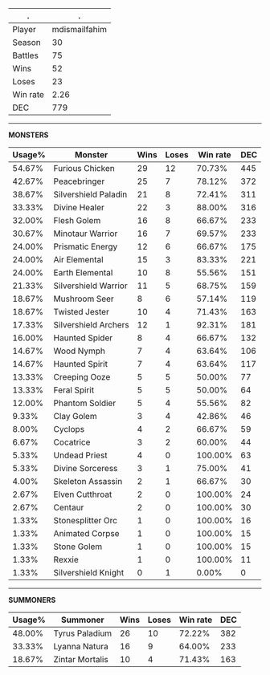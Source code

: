 .|.
|-|-
Player|mdismailfahim
Season|30
Battles|75
Wins|52
Loses|23
Win rate|2.26
DEC|779

---
**MONSTERS**

Usage%|Monster|Wins|Loses|Win rate|DEC|
-|-|-|-|-|-|
54.67%|Furious Chicken|29|12|70.73%|445|
42.67%|Peacebringer|25|7|78.12%|372|
38.67%|Silvershield Paladin|21|8|72.41%|311|
33.33%|Divine Healer|22|3|88.00%|316|
32.00%|Flesh Golem|16|8|66.67%|233|
30.67%|Minotaur Warrior|16|7|69.57%|233|
24.00%|Prismatic Energy|12|6|66.67%|175|
24.00%|Air Elemental|15|3|83.33%|221|
24.00%|Earth Elemental|10|8|55.56%|151|
21.33%|Silvershield Warrior|11|5|68.75%|159|
18.67%|Mushroom Seer|8|6|57.14%|119|
18.67%|Twisted Jester|10|4|71.43%|163|
17.33%|Silvershield Archers|12|1|92.31%|181|
16.00%|Haunted Spider|8|4|66.67%|132|
14.67%|Wood Nymph|7|4|63.64%|106|
14.67%|Haunted Spirit|7|4|63.64%|117|
13.33%|Creeping Ooze|5|5|50.00%|77|
13.33%|Feral Spirit|5|5|50.00%|64|
12.00%|Phantom Soldier|5|4|55.56%|82|
9.33%|Clay Golem|3|4|42.86%|46|
8.00%|Cyclops|4|2|66.67%|59|
6.67%|Cocatrice|3|2|60.00%|44|
5.33%|Undead Priest|4|0|100.00%|63|
5.33%|Divine Sorceress|3|1|75.00%|41|
4.00%|Skeleton Assassin|2|1|66.67%|30|
2.67%|Elven Cutthroat|2|0|100.00%|24|
2.67%|Centaur|2|0|100.00%|30|
1.33%|Stonesplitter Orc|1|0|100.00%|16|
1.33%|Animated Corpse|1|0|100.00%|15|
1.33%|Stone Golem|1|0|100.00%|15|
1.33%|Rexxie|1|0|100.00%|11|
1.33%|Silvershield Knight|0|1|0.00%|0|

---
**SUMMONERS**

Usage%|Summoner|Wins|Loses|Win rate|DEC|
-|-|-|-|-|-|
48.00%|Tyrus Paladium|26|10|72.22%|382|
33.33%|Lyanna Natura|16|9|64.00%|233|
18.67%|Zintar Mortalis|10|4|71.43%|163|
